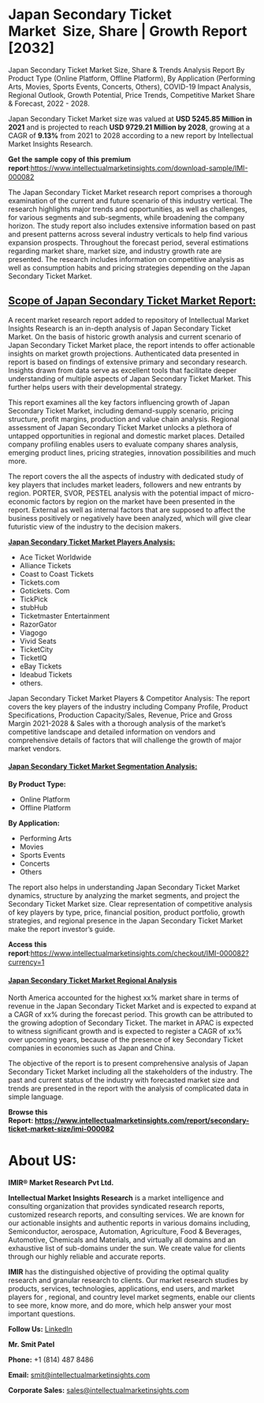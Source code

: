 <h1>Japan Secondary Ticket Market&nbsp;&nbsp;Size, Share | Growth Report [2032]</h1>
<p>Japan Secondary Ticket Market Size, Share &amp; Trends Analysis Report By Product Type (Online Platform, Offline Platform), By Application (Performing Arts, Movies, Sports Events, Concerts, Others), COVID-19 Impact Analysis, Regional Outlook, Growth Potential, Price Trends, Competitive Market Share &amp; Forecast, 2022 - 2028.</p>
<p>Japan Secondary Ticket Market size was valued at&nbsp;<strong>USD 5245.85 Million in 2021</strong>&nbsp;and is projected to reach&nbsp;<strong>USD 9729.21 Million by 2028</strong>, growing at a CAGR of&nbsp;<strong>9.13%</strong>&nbsp;from 2021 to 2028 according to a new report by Intellectual Market Insights Research.</p>
<p>𝐆𝐞𝐭 𝐭𝐡𝐞 𝐬𝐚𝐦𝐩𝐥𝐞 𝐜𝐨𝐩𝐲 𝐨𝐟 𝐭𝐡𝐢𝐬 𝐩𝐫𝐞𝐦𝐢𝐮𝐦 𝐫𝐞𝐩𝐨𝐫𝐭:<a href="https://www.intellectualmarketinsights.com/download-sample/IMI-000082">https://www.intellectualmarketinsights.com/download-sample/IMI-000082</a>&nbsp;</p>
<p>The Japan Secondary Ticket Market research report comprises a thorough examination of the current and future scenario of this industry vertical. The research highlights major trends and opportunities, as well as challenges, for various segments and sub-segments, while broadening the company horizon. The study report also includes extensive information based on past and present patterns across several industry verticals to help find various expansion prospects. Throughout the forecast period, several estimations regarding market share, market size, and industry growth rate are presented. The research includes information on competitive analysis as well as consumption habits and pricing strategies depending on the Japan Secondary Ticket Market.</p>
<h2><u>Scope of Japan Secondary Ticket Market Report:</u></h2>
<p>A recent market research report added to repository of Intellectual Market Insights Research is an in-depth analysis of Japan Secondary Ticket Market. On the basis of historic growth analysis and current scenario of Japan Secondary Ticket Market place, the report intends to offer actionable insights on market growth projections. Authenticated data presented in report is based on findings of extensive primary and secondary research. Insights drawn from data serve as excellent tools that facilitate deeper understanding of multiple aspects of Japan Secondary Ticket Market. This further helps users with their developmental strategy.</p>
<p>This report examines all the key factors influencing growth of Japan Secondary Ticket Market, including demand-supply scenario, pricing structure, profit margins, production and value chain analysis. Regional assessment of Japan Secondary Ticket Market unlocks a plethora of untapped opportunities in regional and domestic market places. Detailed company profiling enables users to evaluate company shares analysis, emerging product lines, pricing strategies, innovation possibilities and much more.</p>
<p>The report covers the all the aspects of industry with dedicated study of key players that includes market leaders, followers and new entrants by region. PORTER, SVOR, PESTEL analysis with the potential impact of micro-economic factors by region on the market have been presented in the report. External as well as internal factors that are supposed to affect the business positively or negatively have been analyzed, which will give clear futuristic view of the industry to the decision makers.</p>
<p><strong><u>Japan Secondary Ticket Market Players Analysis:</u></strong></p>
<ul>
<li>Ace Ticket Worldwide</li>
<li>Alliance Tickets</li>
<li>Coast to Coast Tickets</li>
<li>Tickets.com</li>
<li>Gotickets. Com</li>
<li>TickPick</li>
<li>stubHub</li>
<li>Ticketmaster Entertainment</li>
<li>RazorGator</li>
<li>Viagogo</li>
<li>Vivid Seats</li>
<li>TicketCity</li>
<li>TicketIQ</li>
<li>eBay Tickets</li>
<li>Ideabud Tickets</li>
<li>others.</li>
</ul>
<p>Japan Secondary Ticket Market Players &amp; Competitor Analysis: The report covers the key players of the industry including Company Profile, Product Specifications, Production Capacity/Sales, Revenue, Price and Gross Margin 2021-2028 &amp; Sales with a thorough analysis of the market&rsquo;s competitive landscape and detailed information on vendors and comprehensive details of factors that will challenge the growth of major market vendors.</p>
<h4><strong><u>Japan Secondary Ticket Market Segmentation Analysis:</u></strong></h4>
<p><strong>By Product Type:</strong></p>
<ul>
<li>Online Platform</li>
<li>Offline Platform</li>
</ul>
<p><strong>By Application:</strong></p>
<ul>
<li>Performing Arts</li>
<li>Movies</li>
<li>Sports Events</li>
<li>Concerts</li>
<li>Others</li>
</ul>
<p>The report also helps in understanding Japan Secondary Ticket Market dynamics, structure by analyzing the market segments, and project the Secondary Ticket&nbsp;Market size. Clear representation of competitive analysis of key players by type, price, financial position, product portfolio, growth strategies, and regional presence in the Japan Secondary Ticket Market make the report investor&rsquo;s guide.</p>
<p>𝐀𝐜𝐜𝐞𝐬𝐬 𝐭𝐡𝐢𝐬 𝐫𝐞𝐩𝐨𝐫𝐭:<a href="https://www.intellectualmarketinsights.com/checkout/IMI-000082?currency=1">https://www.intellectualmarketinsights.com/checkout/IMI-000082?currency=1</a>&nbsp;</p>
<h4><strong><u> Japan Secondary Ticket Market Regional Analysis</u></strong></h4>
<p>North America accounted for the highest xx% market share in terms of revenue in the Japan Secondary Ticket Market and is expected to expand at a CAGR of xx% during the forecast period. This growth can be attributed to the growing adoption of Secondary Ticket. The market in APAC is expected to witness significant growth and is expected to register a CAGR of xx% over upcoming years, because of the presence of key Secondary Ticket companies in economies such as Japan and China.</p>
<p>The objective of the report is to present comprehensive analysis of Japan Secondary Ticket Market including all the stakeholders of the industry. The past and current status of the industry with forecasted market size and trends are presented in the report with the analysis of complicated data in simple language.</p>
<p><strong>Browse this Report:&nbsp;<a href="https://www.intellectualmarketinsights.com/report/secondary-ticket-market-size/imi-000082">https://www.intellectualmarketinsights.com/report/secondary-ticket-market-size/imi-000082</a>&nbsp;</strong></p>
<h1>About US:</h1>
<p><strong>IMIR&reg; Market Research Pvt Ltd.</strong></p>
<p><strong>Intellectual Market Insights Research</strong> is a market intelligence and consulting organization that provides syndicated research reports, customized research reports, and consulting services. We are known for our actionable insights and authentic reports in various domains including, Semiconductor, aerospace, Automation, Agriculture, Food &amp; Beverages, Automotive, Chemicals and Materials, and virtually all domains and an exhaustive list of sub-domains under the sun. We create value for clients through our highly reliable and accurate reports.</p>
<p><strong>IMIR</strong> has the distinguished objective of providing the optimal quality research and granular research to clients. Our market research studies by products, services, technologies, applications, end users, and market players for , regional, and country level market segments, enable our clients to see more, know more, and do more, which help answer your most important questions.</p>
<p><strong>Follow Us:</strong> <a href="https://www.linkedin.com/company/imir-marketresearch/">LinkedIn</a></p>
<p><strong>Mr. Smit Patel</strong></p>
<p><strong>Phone:</strong> +1 (814) 487 8486</p>
<p><strong>Email:</strong> <a href="mailto:smit@intellectualmarketinsights.com">smit@intellectualmarketinsights.com</a></p>
<p><strong>Corporate Sales:</strong> <a href="mailto:sales@intellectualmarketinsights.com">sales@intellectualmarketinsights.com</a></p>
<p>&nbsp;</p>
<p>&nbsp;</p>
